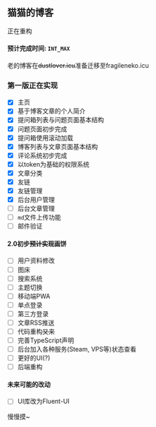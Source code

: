 ## 猫猫的博客

正在重构

#### 预计完成时间: `INT_MAX`

老的博客在~~dustlover.icu~~准备迁移至fragileneko.icu

### 第一版正在实现

- [x] 主页
- [x] 基于博客文章的个人简介
- [x] 提问箱列表与问题页面基本结构
- [x] 问题页面初步完成
- [x] 提问箱使用滚动加载
- [x] 博客列表与文章页面基本结构 
- [x] 评论系统初步完成
- [x] 以token为基础的权限系统
- [x] 文章分类
- [x] 友链
- [x] 友链管理
- [x] 后台用户管理
- [ ] 后台文章管理
- [ ] `md`文件上传功能
- [ ] 邮件验证

#### 2.0初步~~预计实现~~画饼

- [ ] 用户资料修改
- [ ] 图床
- [ ] 搜索系统
- [ ] 主题切换
- [ ] 移动端PWA
- [ ] 单点登录
- [ ] 第三方登录
- [ ] 文章RSS推送
- [ ] 代码重构~~又来~~
- [ ] 完善TypeScript声明
- [ ] 后台加入各种服务(Steam, VPS等)状态查看
- [ ] 更好的UI(?)
- [ ] 后端重构

#### 未来可能的改动

- [ ] UI库改为Fluent-UI

慢慢摸~
